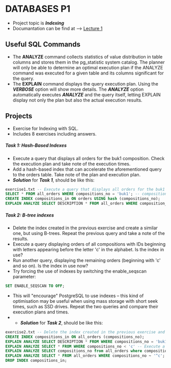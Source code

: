 # DATABASES P1
- Project topic is **_Indexing_** 
- Documantation can be find at --> [Lecture 1](https://github.com/Kyleann/AGH_Databeses_2/files/11012274/01-recap-sql-postgres-latest.pdf)

## Useful SQL Commands 
  - The **ANALYZE** command collects statistics of value distribution in table columns and stores them in the pg_statistic system catalog. The planner will only be able to determine an optimal execution plan if the ANALYZE command was executed for a given table and its columns significant for the query.
  - The **EXPLAIN** command displays the query execution plan. Using the **_VERBOSE_** option will show more details. The **_ANALYZE_** option automatically executes **_ANALYZE_** and the query itself, letting EXPLAIN display not only the plan but also the actual execution results.
  
## Projects 
- Exercise for Indexing with SQL. 
- Includes 8 exercises including answers.
##### Task 1: Hash-Based Indexes 
- Execute a query that displays all orders for the buk1 composition. Check the execution plan and take note of the execution times.
- Add a hash-based index that can accelerate the aforementioned query to the orders table. Take note of the plan and execution plan.
- **_Solution_** for **_Task 1_**, should be like this: 
```SQL
exercise1.txt -- Execute a query that displays all orders for the buk1 composition. Check the execution plan and take note of the execution times.
SELECT * FROM all_orders WHERE compositions_no = 'buk1'; -- compositions_no also refers composition_id
CREATE INDEX compositions_in ON orders USING hash (compositions_no);
EXPLAIN ANALYZE SELECT DESCRIPTION * FROM all_orders WHERE composition_no = 'buk1';
```
##### Task 2: B-tree indexes
- Delete the index created in the previous exercise and create a similar one, but using B-trees. Repeat the previous query and take a note of the results.
- Execute a query displaying orders of all compositions with IDs beginning with letters appearing before the letter 'c' in the alphabet. Is the index in use?
- Run another query, displaying the remaining orders (beginning with 'c' and so on). Is the index in use now?
- Try forcing the use of indexes by switching the enable_seqscan parameter:
```SQL
SET ENABLE_SEQSCAN TO OFF;
```
- This will "encourage" PostgreSQL to use indexes – this kind of optimisation may be useful when using mass storage with short seek times, such as SSD drives. Repeat the two queries and compare their execution plans and times.
- - **_Solution_** for **_Task 2_**, should be like this: 
```SQL
exercise2.txt -- Delete the index created in the previous exercise and create a similar one, but using B-trees. Repeat the previous query and take a note of the results.
CREATE INDEX compositions_in ON all_orders (compositions_no);
EXPLAIN ANALYZE SELECT DESCRIPTION * FROM WHERE compositions_no = 'buk1';
EXPLAIN ANALYZE SELECT * FROM WHERE compositions_no < 'c' -- Execute a query displaying orders of all compositions with IDs beginning with letters appearing before the letter 'c' in the alphabet. Is the index in use?
EXPLAIN ANALYZE SELECT compositions_no from all_orders where compositions_no ='c' AND paid='f';
EXPLAIN ANALYZE SELECT * FROM all_orders WHERE compositions_no ~ '^c'; -- can be removed 
DROP INDEX compositions_in;
```

